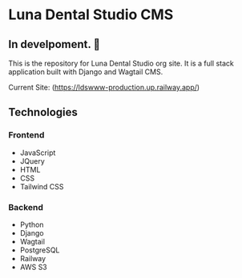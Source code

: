 # Luna Dental Studio CMS
## In develpoment. 🚧
This is the repository for Luna Dental Studio org site. It is a full stack application built with Django and Wagtail CMS.

Current Site: (https://ldswww-production.up.railway.app/)

## Technologies
### Frontend
* JavaScript
* JQuery
* HTML
* CSS
* Tailwind CSS

### Backend
* Python
* Django
* Wagtail
* PostgreSQL
* Railway
* AWS S3